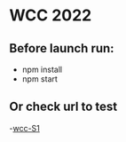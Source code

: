 # WCC 2022

## Before launch run:

- npm install
- npm start

## Or check url to test

-[wcc-S1](https://wccs1.hob-dev.mg)
